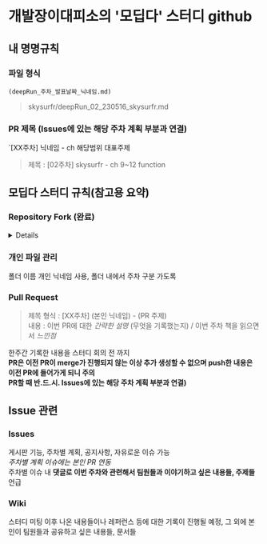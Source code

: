 # 개발장이대피소의 '모딥다' 스터디 github

## 내 명명규칙
### 파일 형식
`(deepRun_주차_발표날짜_닉네임.md)`
> skysurfr/deepRun_02_230516_skysurfr.md

### PR 제목 (Issues에 있는 해당 주차 계획 부분과 연결)
`[XX주차] 닉네임 - ch 해당범위 대표주제
> 제목 : [02주차] skysurfr - ch 9~12 function

## 모딥다 스터디 규칙(참고용 요약)

### Repository Fork (완료)
<details>

1. github 상단 오른쪽 fork 클릭 후 본인 github 내 fork된 repository에서 기록 진행
2. fork된 repository 내에서 Sync fork해서 업데이트 진행 필요
3. fork된 repository 내에서는 main branch로 이름이 시작되며 이때는 굳이 branch를 파실 필요 없습니다. 개인 공간이니까요.
4. 기록은 **본인 폴더 내에서 자유롭게** 진행합니다. 타인을 위해서가 아니라 본인 스스로 기록하는 습관을 위해서 정리해주신다고 생각해주세요.
</details>

### 개인 파일 관리
폴더 이름 개인 닉네임 사용, 폴더 내에서 주차 구분 가도록

### Pull Request
> 제목 형식 : [XX주차] (본인 닉네임) - (PR 주제)<br>
> 내용 : 이번 PR에 대한 *간략한 설명* (무엇을 기록했는지) / 이번 주차 책을 읽으면서 *느낀점*

한주간 기록한 내용을 스터디 회의 전 까지<br>
**PR은 이전 PR이 merge가 진행되지 않는 이상 추가 생성할 수 없으며 push한 내용은 이전 PR에 들어가게 되니 주의**<br>
**PR할 때 반.드.시. Issues에 있는 해당 주차 계획 부분과 연결)**

## Issue 관련

### Issues
게시판 기능, 주차별 계획, 공지사항, 자유로운 이슈 가능<br>
*주차별 계획 이슈에는 본인 PR 연동*<br>
주차별 이슈 내 **댓글로 이번 주차와 관련해서 팀원들과 이야기하고 싶은 내용들, 주제들** 언급

### Wiki
스터디 미팅 이후 나온 내용들이나 레퍼런스 등에 대한 기록이 진행될 예정, 그 외에 본인이 팀원들과 공유하고 싶은 내용들, 문서들
